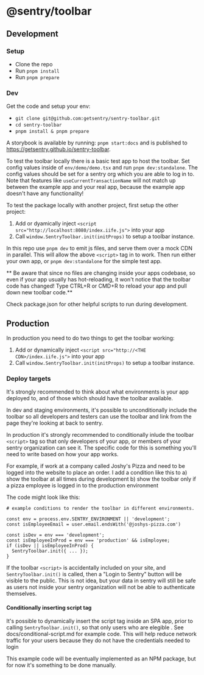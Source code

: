 # @sentry/toolbar

## Development

### Setup
- Clone the repo
- Run `pnpm install`
- Run `pnpm prepare`

### Dev

Get the code and setup your env:
- `git clone git@github.com:getsentry/sentry-toolbar.git`
- `cd sentry-toolbar`
- `pnpm install & pnpm prepare`

A storybook is available by running: `pnpm start:docs` and is published to https://getsentry.github.io/sentry-toolbar.

To test the toolbar locally there is a basic test app to host the toolbar. Set config values inside of `env/demo/demo.tsx` and run `pnpm dev:standalone`. The config values should be set for a sentry org which you are able to log in to.
Note that features like `useCurrentTransactionName` will not match up between the example app and your real app, because the example app doesn't have any functionality!

To test the package locally with another project, first setup the other project:
1. Add or dyamically inject `<script src="http://localhost:8080/index.iife.js">` into your app
2. Call `window.SentryToolbar.init(initProps)` to setup a toolbar instance.

In this repo use `pnpm dev` to emit js files, and serve them over a mock CDN in parallel. This will allow the above `<script>` tag in to work. Then run either your own app, or `pnpm dev:standalone` for the simple test app.

** Be aware that since no files are changing inside your apps codebase, so even if your app usually has hot-reloading, it won't notice that the toolbar code has changed! Type CTRL+R or CMD+R to reload your app and pull down new toolbar code.**

Check package.json for other helpful scripts to run during development.

## Production

In production you need to do two things to get the toolbar working:
1. Add or dynamically inject `<script src="http://<THE CDN>/index.iife.js">` into your app
2. Call `window.SentryToolbar.init(initProps)` to setup a toolbar instance.

### Deploy targets

It's strongly recommended to think about what environments is your app deployed to, and of those which should have the toolbar available.

In dev and staging environments, it's possible to unconditionally include the toolbar so all developers and testers can use the toolbar and link from the page they're looking at back to sentry.

In production it's strongly recommended to conditionally inlude the toolbar `<script>` tag so that only developers of your app, or members of your sentry organization can see it. The specific code for this is something you'll need to write based on how your app works.

For example, if work at a company called Joshy's Pizza and need to be logged into the website to place an order. I add a condition like this to
a) show the toolbar at all times during development
b) show the toolbar only if a pizza employee is logged in to the production environment

The code might look like this:
```
# example conditions to render the toolbar in different environments.

const env = process.env.SENTRY_ENVIRONMENT || 'development';
const isEmployeeEmail = user.email.endsWith('@joshys-pizza.com')

const isDev = env === 'development';
const isEmployeeInProd = env === 'production' && isEmployee;
if (isDev || isEmployeeInProd) {
  SentryToolbar.init({ ... });
}
```

If the toolbar `<script>` is accidentally included on your site, and `SentryToolbar.init()` is called, then a "Login to Sentry" button will be visible to the public. This is not idea, but your data in sentry will still be safe as users not inside your sentry organization will not be able to authenticate themselves.


#### Conditionally inserting script tag

It's possible to dynamically insert the script tag inside an SPA app, prior to calling `SentryToolbar.init()`, so that only users who are elegible . See docs/conditional-script.md for example code. This will help reduce network traffic for your users because they do not have the credentials needed to login

This example code will be eventually implemented as an NPM package, but for now it's something to be done manually.
